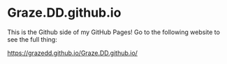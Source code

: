 # Graze.DD.github.io

This is the Github side of my GitHub Pages! Go to the following website to see the full thing:

https://grazedd.github.io/Graze.DD.github.io/

